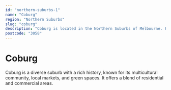 ```yaml
---
id: "northern-suburbs-1"
name: "Coburg"
region: "Northern Suburbs"
slug: "coburg"
description: "Coburg is located in the Northern Suburbs of Melbourne. Find trusted local plumbers serving this area."
postcode: "3058"
---
```


# Coburg

Coburg is a diverse suburb with a rich history, known for its multicultural community, local markets, and green spaces. It offers a blend of residential and commercial areas. 